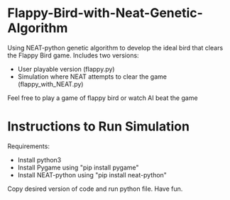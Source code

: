 # Flappy-Bird-with-Neat-Genetic-Algorithm
Using NEAT-python genetic algorithm to develop the ideal bird that clears the Flappy Bird game.
Includes two versions:
  - User playable version (flappy.py)
  - Simulation where NEAT attempts to clear the game (flappy_with_NEAT.py)

Feel free to play a game of flappy bird or watch AI beat the game

# Instructions to Run Simulation
Requirements:
- Install python3
- Install Pygame using "pip install pygame"
- Install NEAT-python using "pip install neat-python"

Copy desired version of code and run python file. Have fun.
